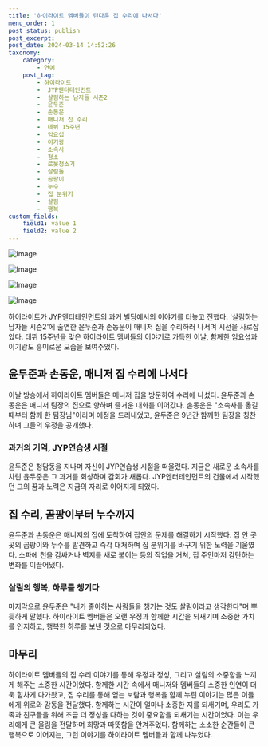 ```yaml
---
title: '하이라이트 멤버들이 턴다운 집 수리에 나서다'
menu_order: 1
post_status: publish
post_excerpt: 
post_date: 2024-03-14 14:52:26
taxonomy:
    category:
        - 연예
    post_tag:
        - 하이라이트
        -  JYP엔터테인먼트
        -  살림하는 남자들 시즌2
        -  윤두준
        -  손동운
        -  매니저 집 수리
        -  데뷔 15주년
        -  임요섭
        -  이기광
        -  소속사
        -  청소
        -  로봇청소기
        -  살림돌
        -  곰팡이
        -  누수
        -  집 분위기
        -  살림
        -  행복
custom_fields:
    field1: value 1
    field2: value 2
---
```


![Image](https://ssl.pstatic.net/mimgnews/image/109/2024/03/14/0005034737_001_20240314071605643.jpg?type=w540)

![Image](https://mimgnews.pstatic.net/image/109/2024/03/14/0005034737_002_20240314071605669.jpg?type=w540)

![Image](https://ssl.pstatic.net/mimgnews/image/109/2024/03/14/0005034737_003_20240314071605699.jpg?type=w540)

![Image](https://mimgnews.pstatic.net/image/109/2024/03/14/0005034737_004_20240314071605707.jpg?type=w540)

하이라이트가 JYP엔터테인먼트의 과거 빌딩에서의 이야기를 터놓고 전했다. '살림하는 남자들 시즌2'에 출연한 윤두준과 손동운이 매니저 집을 수리하러 나서며 시선을 사로잡았다. 데뷔 15주년을 맞은 하이라이트 멤버들의 이야기로 가득한 이날, 함께한 임요섭과 이기광도 흥미로운 모습을 보여주었다.
## 윤두준과 손동운, 매니저 집 수리에 나서다
이날 방송에서 하이라이트 멤버들은 매니저 집을 방문하여 수리에 나섰다. 윤두준과 손동운은 매니저 팀장의 집으로 향하며 즐거운 대화를 이어갔다. 손동운은 "소속사를 옮길 때부터 함께 한 팀장님"이라며 애정을 드러내었고, 윤두준은 9년간 함께한 팀장을 칭찬하며 그들의 우정을 공개했다.
### 과거의 기억, JYP연습생 시절
윤두준은 청담동을 지나며 자신이 JYP연습생 시절을 떠올렸다. 지금은 새로운 소속사를 차린 윤두준은 그 과거를 회상하며 감회가 새롭다. JYP엔터테인먼트의 건물에서 시작했던 그의 꿈과 노력은 지금의 자리로 이어지게 되었다.
## 집 수리, 곰팡이부터 누수까지
윤두준과 손동운은 매니저의 집에 도착하여 집안의 문제를 해결하기 시작했다. 집 안 곳곳의 곰팡이와 누수를 발견하고 즉각 대처하며 집 분위기를 바꾸기 위한 노력을 기울였다. 소파에 천을 감싸거나 벽지를 새로 붙이는 등의 작업을 거쳐, 집 주인마저 감탄하는 변화를 이끌어냈다.
### 살림의 행복, 하루를 챙기다
마지막으로 윤두준은 "내가 좋아하는 사람들을 챙기는 것도 살림이라고 생각한다"며 뿌듯하게 말했다. 하이라이트 멤버들은 오랜 우정과 함께한 시간을 되새기며 소중한 가치를 인지하고, 행복한 하루를 보낸 것으로 마무리되었다.
## 마무리
하이라이트 멤버들의 집 수리 이야기를 통해 우정과 정성, 그리고 살림의 소중함을 느끼게 해주는 소중한 시간이었다. 함께한 시간 속에서 매니저와 멤버들의 소중한 인연이 더욱 힘차게 다가왔고, 집 수리를 통해 얻는 보람과 행복을 함께 누린 이야기는 많은 이들에게 위로와 감동을 전달했다. 함께하는 시간이 얼마나 소중한 지를 되새기며, 우리도 가족과 친구들을 위해 조금 더 정성을 다하는 것이 중요함을 되새기는 시간이었다. 이는 우리에게 큰 울림을 전달하며 희망과 따뜻함을 안겨주었다. 함께하는 소소한 순간들이 큰 행복으로 이어지는, 그런 이야기를 하이라이트 멤버들과 함께 나누었다.
